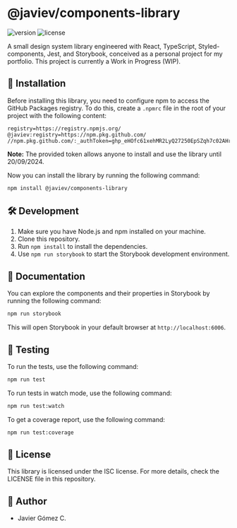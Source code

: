 # @javiev/components-library

![version](https://img.shields.io/badge/version-0.0.1-brightgreen)
![license](https://img.shields.io/badge/license-ISC-blue)

A small design system library engineered with React, TypeScript, Styled-components, Jest, and Storybook, conceived as a personal project for my portfolio. This project is currently a Work in Progress (WIP).

## 🚀 Installation

Before installing this library, you need to configure npm to access the GitHub Packages registry. To do this, create a `.npmrc` file in the root of your project with the following content:

```plaintext
registry=https://registry.npmjs.org/
@javiev:registry=https://npm.pkg.github.com/
//npm.pkg.github.com/:_authToken=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
```

**Note:** The provided token allows anyone to install and use the library until 20/09/2024.

Now you can install the library by running the following command:

```bash
npm install @javiev/components-library
```

## 🛠 Development

1. Make sure you have Node.js and npm installed on your machine.
2. Clone this repository.
3. Run `npm install` to install the dependencies.
4. Use `npm run storybook` to start the Storybook development environment.

## 📖 Documentation

You can explore the components and their properties in Storybook by running the following command:

```bash
npm run storybook
```

This will open Storybook in your default browser at `http://localhost:6006`.

## 🧪 Testing

To run the tests, use the following command:

```bash
npm run test
```

To run tests in watch mode, use the following command:

```bash
npm run test:watch
```

To get a coverage report, use the following command:

```bash
npm run test:coverage
```



## 📄 License

This library is licensed under the ISC license. For more details, check the LICENSE file in this repository.

## 👥 Author

- Javier Gómez C.

